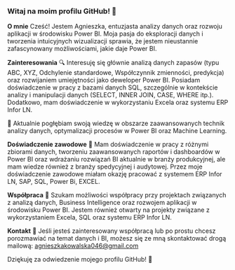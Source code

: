 ### Witaj na moim profilu GitHub! 👋

**O mnie**
Cześć! Jestem Agnieszka, entuzjasta analizy danych oraz rozwoju aplikacji w środowisku Power BI. Moja pasja do eksploracji danych i tworzenia intuicyjnych wizualizacji sprawia, że jestem nieustannie zafascynowany możliwościami, jakie daje Power BI.

**Zainteresowania**
🔍 Interesuję się głównie analizą danych zapasów (typu ABC, XYZ, Odchylenie standardowe, Współczynnik zmienności, predykcja) oraz rozwijaniem umiejętności jako deweloper Power BI. Posiadam doświadczenie w pracy z bazami danych SQL, szczególnie w kontekście analizy i manipulacji danych (SELECT, INNER JOIN, CASE, WHERE itp.). Dodatkowo, mam doświadczenie w wykorzystaniu Excela oraz systemu ERP Infor LN.

🌱 Aktualnie pogłębiam swoją wiedzę w obszarze zaawansowanych technik analizy danych, optymalizacji procesów w Power BI oraz Machine Learning.

**Doświadczenie zawodowe**
🚀 Mam doświadczenie w pracy z różnymi zbiorami danych, tworzeniu zaawansowanych raportów i dashboardów w Power BI oraz wdrażaniu rozwiązań BI aktualnie w branży produkcyjnej, ale mam wiedze również z branży spedycyjnej i audytowej. Przez moje doświadczenie zawodowe miałam okazję pracować z systemem ERP Infor LN, SAP, SQL, Power Bi, EXCEL.

**Współpraca**
💼 Szukam możliwości współpracy przy projektach związanych z analizą danych, Business Intelligence oraz rozwojem aplikacji w środowisku Power BI. Jestem również otwarty na projekty związane z wykorzystaniem Excela, SQL oraz systemu ERP Infor LN.

**Kontakt**
📧 Jeśli jesteś zainteresowany współpracą lub po prostu chcesz porozmawiać na temat danych i BI, możesz się ze mną skontaktować drogą mailową: agnieszkakowalska046@gmail.com

Dziękuję za odwiedzenie mojego profilu GitHub! 🌟
